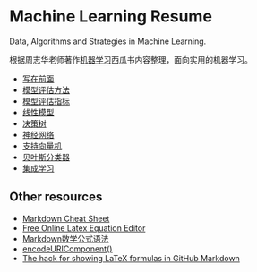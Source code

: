 # Machine Learning Resume

Data, Algorithms and Strategies in Machine Learning.

根据周志华老师著作[机器学习](https://baike.baidu.com/item/%E6%9C%BA%E5%99%A8%E5%AD%A6%E4%B9%A0/23613024)西瓜书内容整理，面向实用的机器学习。

- [写在前面](https://github.com/songchangyi/MachineLearningResume/blob/master/WORD.md)
- [模型评估方法](https://github.com/songchangyi/MachineLearningResume/blob/master/STRA_evaluation_methods.md)
- [模型评估指标](https://github.com/songchangyi/MachineLearningResume/blob/master/STRA_evaluation_metrics.md)
- [线性模型](https://github.com/songchangyi/MachineLearningResume/blob/master/ALGO_linear_model.md)
- [决策树](https://github.com/songchangyi/MachineLearningResume/blob/master/ALGO_decision_tree.md)
- [神经网络](https://github.com/songchangyi/MachineLearningResume/blob/master/ALGO_neural_network.md)
- [支持向量机](https://github.com/songchangyi/MachineLearningResume/blob/master/ALGO_support_vector_machine.md)
- [贝叶斯分类器](https://github.com/songchangyi/MachineLearningResume/blob/master/ALGO_bayes_classifier.md)
- [集成学习](https://github.com/songchangyi/MachineLearningResume/blob/master/ALGO_ensemble_learning.md)

## Other resources
- [Markdown Cheat Sheet](https://paperhive.org/help/markdown#images)
- [Free Online Latex Equation Editor](http://www.sciweavers.org/free-online-latex-equation-editor)
- [Markdown数学公式语法](https://www.jianshu.com/p/e74eb43960a1)
- [encodeURIComponent()](https://developer.mozilla.org/en-US/docs/Web/JavaScript/Reference/Global_Objects/encodeURIComponent)
- [The hack for showing LaTeX formulas in GitHub Markdown](https://alexanderrodin.com/github-latex-markdown/)
